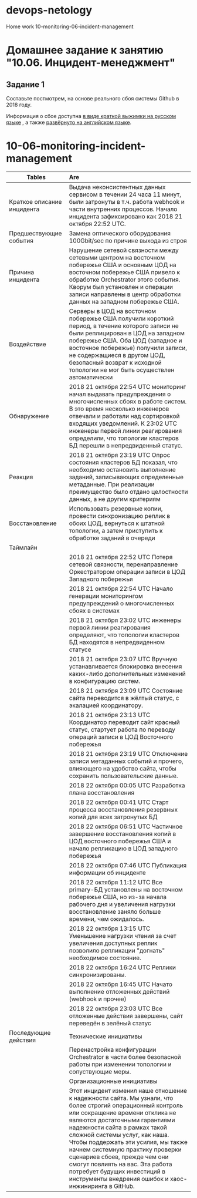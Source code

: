 # devops-netology  
Home work 10-monitoring-06-incident-management
# Домашнее задание к занятию "10.06. Инцидент-менеджмент"

## Задание 1

Составьте постмотрем, на основе реального сбоя системы Github в 2018 году.

Информация о сбое доступна [в виде краткой выжимки на русском языке](https://habr.com/ru/post/427301/) , а
также [развёрнуто на английском языке](https://github.blog/2018-10-30-oct21-post-incident-analysis/).

# 10-06-monitoring-incident-management

| Tables        | Are           | 
| ------------- |:-------------| 
| Краткое описание инцидента      | Выдача неконсистентных данных сервисом в течении 24 часа 11 минут, были затронуты в т.ч. работа webhook и части внутренних процессов. Начало инцидента зафиксировано как 2018 21 октября 22:52 UTC.|
| Предшествующие события      | Замена оптического оборудования 100Gbit/sec по причине выхода из строя      |
| Причина инцидента | Нарушение сетевой связности между сетевыми центром на восточном побережье США и основным ЦОД на восточном побережье США привело к обработке Orchestrator этого события. Кворум был установлен и операции записи направлены в центр обработки данных на западном побережье США.  |
| Воздействие  | Серверы в ЦОД на восточном побережье США получили короткий период, в течение которого записи не были реплицирован в ЦОД на западном побережье США. Оба ЦОД (западное и восточное побережье) получили записи, не содержащиеся в другом ЦОД, безопасный возврат к исходной топологии не мог быть осуществлен автоматически|
| Обнаружение | 2018 21 октября 22:54 UTC мониторинг начал выдавать предупреждения о многочисленных сбоях в работе систем. В это время несколько инженеров отвечали и работали над сортировкой входящих уведомлений. К 23:02 UTC инженеры первой линии реагирования определили, что топологии кластеров БД перешли в непредвиденный статус.    |
| Реакция  | 2018 21 октября 23:19 UTC Опрос состояния кластеров БД показал, что необходимо остановить выполнение заданий, записывающих определенные метаданные. При реализации преимущество было отдано целостности данных, а не другим критериям     |
| Восстановление  | Использовать резервные копии, провести синхронизацию реплик в обоих ЦОД, вернуться к штатной топологии, а затем приступить к обработке заданий в очереди     |
| Таймлайн  |
||2018 21 октября 22:52 UTC Потеря сетевой связности, перенаправление Оркестратором операции записи в ЦОД Западного побережья 
||2018 21 октября 22:54 UTC Начало генерации мониторингом предупреждений о многочисленных сбоях в системах 
||2018 21 октября 23:02 UTC инженеры первой линии реагирования определяют, что топологии кластеров БД находятся в непредвиденном статусе
||2018 21 октября 23:07 UTC Вручную устанавливается блокировка внесения каких-либо дополнительных изменений в конфигурацию систем.
||2018 21 октября 23:09 UTC Состояние сайта переводится в жёлтый статус, с экалацией координатору.
||2018 21 октября 23:13 UTC Координатор переводит сайт красный статус, стартует работа по переводу операций записи в ЦОД Восточного побережья
||2018 21 октября 23:19 UTC Отключение записи метаданных событий и прочего, влияющего на удобство сайта, чтобы сохранить пользовательские данные. 
||2018 22 октября 00:05 UTC Разработка плана восстановления
||2018 22 октября 00:41 UTC Старт процесса восстановления резервных копий для всех затронутых БД
||2018 22 октября 06:51 UTC Частичное завершение восстановления копий в ЦОД  восточного побережья США и начало репликацию в ЦОД западного побережья
||2018 22 октября 07:46 UTC Публикация информации об инциденте
||2018 22 октября 11:12 UTC Все primary-БД установлены на восточном побережье США, но из-за начала рабочего дня и увеличения нагрузки восстановление заняло больше времени, чем ожидалось. 
||2018 22 октября 13:15 UTC Уменьшение нагрузки чтения за счет увеличения доступных реплик позволило репликации "догнать" необходимое состояние. 
||2018 22 октября 16:24 UTC Реплики синхронизированы.
||2018 22 октября 16:45 UTC Начато выполнение отложенных действий (webhook и прочее)
||2018 22 октября 23:03 UTC Все отложенные действия завершены, сайт переведён в зелёный статус
| Последующие действия |  Технические инициативы
||Перенастройка конфигурации Orchestrator в части более безопасной работы при изменении топологии и сопуствующие меры.
||Организационные инициативы
||Этот инцидент изменил наше отношение к надежности сайта. Мы узнали, что более строгий операционный контроль или сокращение времени отклика не являются достаточными гарантиями надежности сайта в рамках такой сложной системы услуг, как наша. Чтобы поддержать эти усилия, мы также начнем системную практику проверки сценариев сбоев, прежде чем они смогут повлиять на вас. Эта работа потребует будущих инвестиций в инструменты внедрения ошибок и хаос-инжиниринга в GitHub.